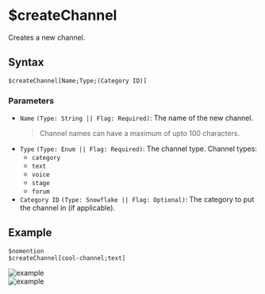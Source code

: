 # $createChannel
Creates a new channel.

## Syntax
```
$createChannel[Name;Type;(Category ID)]
```

### Parameters
- `Name` `(Type: String || Flag: Required)`: The name of the new channel.
  > Channel names can have a maximum of upto 100 characters.
- `Type` `(Type: Enum || Flag: Required)`: The channel type. Channel types:
  - `category`
  - `text`
  - `voice`
  - `stage`
  - `forum`
- `Category ID` `(Type: Snowflake || Flag: Optional)`: The category to put the channel in (if applicable).

## Example
```
$nomention
$createChannel[cool-channel;text]
```
![example](https://user-images.githubusercontent.com/69215413/125972519-26d1a5a1-f362-4101-abdd-6c3943e6811c.png)\
![example](https://user-images.githubusercontent.com/69215413/125972524-95307b17-bfcc-4525-a4fa-1d58a30a1fa9.png)
